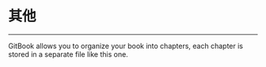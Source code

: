 # 其他

---

GitBook allows you to organize your book into chapters, each chapter is stored in a separate file like this one.

